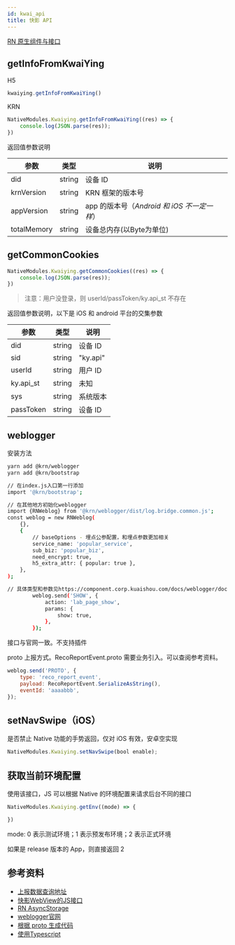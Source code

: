 ```yaml
---
id: kwai_api
title: 快影 API
---
```



[RN 原生组件与接口](https://reactnative.dev)

## getInfoFromKwaiYing
H5

```js
kwaiying.getInfoFromKwaiYing()
```

KRN

```js
NativeModules.Kwaiying.getInfoFromKwaiYing((res) => { 
	console.log(JSON.parse(res)); 
})
```

返回值参数说明

|  参数   | 类型 | 说明 |
|  ----  | ----  | ---- |
| did  | string | 设备 ID |
| krnVersion  | string | KRN 框架的版本号 |
| appVersion  | string | app 的版本号（*Android 和 iOS 不一定一样*） |
| totalMemory  | string | 设备总内存(以Byte为单位) |


## getCommonCookies
```js
NativeModules.Kwaiying.getCommonCookies((res) => { 
	console.log(JSON.parse(res)); 
})
```

> 注意：用户没登录，则 userId/passToken/ky.api_st 不存在

返回值参数说明，以下是 iOS 和 android 平台的交集参数

|  参数   | 类型 | 说明 |
|  ----  | ----  | ---- |
| did  | string | 设备 ID |
| sid  | string | "ky.api" |
| userId  | string | 用户 ID |
| ky.api_st  | string | 未知 |
| sys  | string | 系统版本 |
| passToken  | string | 设备 ID |



## weblogger
安装方法

```sh
yarn add @krn/weblogger
yarn add @krn/bootstrap

// 在index.js入口第一行添加
import '@krn/bootstrap';

// 在其他地方初始化weblogger
import {RNWeblog} from '@krn/weblogger/dist/log.bridge.common.js';
const weblog = new RNWeblog(
    {},
    {
        // baseOptions - 埋点公参配置，和埋点参数更加相关
        service_name: 'popular_service',
        sub_biz: 'popular_biz',
        need_encrypt: true,
        h5_extra_attr: { popular: true },
    },
);

// 具体类型和参数见https://component.corp.kuaishou.com/docs/weblogger/document/api.html
        weblog.send('SHOW', {
            action: 'lab_page_show',
            params: {
                show: true,
            },
        });
```

接口与官网一致。不支持插件

proto 上报方式。RecoReportEvent.proto 需要业务引入。可以查阅参考资料。

```js
weblog.send('PROTO', {
    type: 'reco_report_event',
    payload: RecoReportEvent.SerializeAsString(),
    eventId: 'aaaabbb',
});
```

## setNavSwipe（iOS）
是否禁止 Native 功能的手势返回，仅对 iOS 有效，安卓空实现

```js
NativeModules.Kwaiying.setNavSwipe(bool enable);
```

## 获取当前环境配置

使用该接口，JS 可以根据 Native 的环境配置来请求后台不同的接口

```js
NativeModules.Kwaiying.getEnv((mode) => { 

})
```

mode: 0 表示测试环境；1 表示预发布环境；2 表示正式环境

如果是 release 版本的 App，则直接返回 2


## 参考资料
+ [上报数据查询地址](https://app-analysis.corp.kuaishou.com/#/event_track?id=2085&appName=KUAISHOU_VIDEO_EDITOR&sampling=APP)
+ [快影WebView的JS接口](https://docs.corp.kuaishou.com/d/home/fcAAnp3wLKhWtDEqKk7Hpwpqq)
+ [RN AsyncStorage](https://github.com/react-native-community/async-storage)
+ [weblogger官网](https://component.corp.kuaishou.com/docs/weblogger/js)
+ [根据 proto 生成代码](https://www.npmjs.com/package/protobufjs)
+ [使用Typescript](https://reactnative.dev/docs/typescript)

